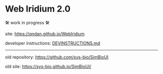 # Web Iridium 2.0
🛠️ work in progress 🛠️

site: https://qndan.github.io/WebIridium

developer instructions: [DEVINSTRUCTIONS.md](./DEVINSTRUCTIONS.md)

<hr>

old repository: https://github.com/sys-bio/SimBioUI

old site: https://sys-bio.github.io/SimBioUI/
